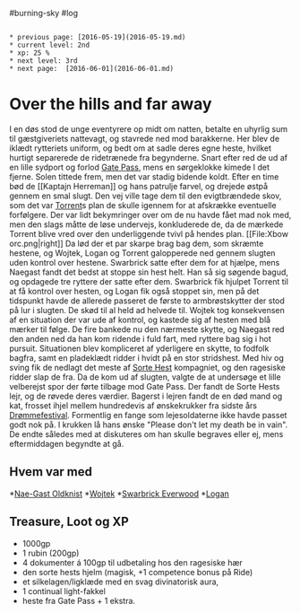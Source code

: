 #burning-sky #log

```ad-info

* previous page: [2016-05-19](2016-05-19.md)
* current level: 2nd
* xp: 25 %
* next level: 3rd
* next page:  [2016-06-01](2016-06-01.md) 
```

# Over the hills and far away  
I en døs stod de unge eventyrere op midt om natten, betalte en uhyrlig sum til gæstgiveriets nattevagt, og stavrede ned mod barakkerne. Her blev de iklædt rytteriets uniform, og bedt om at sadle deres egne heste, hvilket hurtigt separerede de ridetrænede fra begynderne. Snart efter red de ud af en lille sydport og forlod [Gate Pass](Gate%20Pass.md), mens en sørgeklokke kimede I det fjerne. Solen tittede frem, men det var stadig bidende koldt. Efter en time bød de [[Kaptajn Herreman]] og hans patrulje farvel, og drejede østpå gennem en smal slugt. Den vej ville tage dem til den evigtbrændede skov, som det var [Torrent](Torrent.md)s plan de skulle igennem for at afskrække eventuelle forfølgere. Der var lidt bekymringer over om de nu havde fået mad nok med, men den slags måtte de løse undervejs, konkluderede de, da de mærkede Torrent blive vred over den underliggende tvivl på hendes plan.
[[File:Xbow orc.png|right]]
Da lød der et par skarpe brag bag dem, som skræmte hestene, og Wojtek, Logan og Torrent galopperede ned gennem slugten uden kontrol over hestene. Swarbrick satte efter dem for at hjælpe, mens Naegast fandt det bedst at stoppe sin hest helt. Han så sig søgende bagud, og opdagede tre ryttere der satte efter dem. Swarbrick fik hjulpet Torrent til at få kontrol over hesten, og Logan fik også stoppet sin, men på det tidspunkt havde de allerede passeret de første to armbrøstskytter der stod på lur i slugten. De skød til al held ad helvede til. Wojtek tog konsekvensen af en situation der var ude af kontrol, og kastede sig af hesten med blå mærker til følge. De fire bankede nu den nærmeste skytte, og Naegast red den anden ned da han kom ridende i fuld fart, med ryttere bag sig i hot pursuit. Situationen blev kompliceret af yderligere en skytte, to fodfolk bagfra, samt en pladeklædt ridder i hvidt på en stor stridshest. Med hiv og sving fik de nedlagt det meste af [Sorte Hest](Sorte%20Hest.md) kompagniet, og den ragesiske ridder slap de fra. Da de kom ud af slugten, valgte de at undersøge et lille velberejst spor der førte tilbage mod Gate Pass. Der fandt de Sorte Hests lejr, og de røvede deres værdier. Bagerst i lejren fandt de en død mand og kat, frosset ihjel mellem hundredevis af ønskekrukker fra sidste års [Drømmefestival](Drømmefestival.md). Formentlig en fange som lejesoldaterne ikke havde passet godt nok på. I krukken lå hans ønske "Please don't let my death be in vain". De endte således med at diskuteres om han skulle begraves eller ej, mens eftermiddagen begyndte at gå.
 
## Hvem var med 
*[Nae-Gast Oldknist](Nae-Gast%20Oldknist.md)
*[Wojtek](Wojtek.md)
*[Swarbrick Everwood](Swarbrick%20Everwood.md)
*[Logan](Logan.md)
## Treasure, Loot og XP 
* 1000gp
* 1 rubin (200gp)
* 4 dokumenter á 100gp til udbetaling hos den ragesiske hær
* den sorte hests hjelm (magisk, +1 competence bonus på Ride)
* et silkelagen/ligklæde med en svag divinatorisk aura,
* 1 continual light-fakkel
* heste fra Gate Pass + 1 ekstra.
